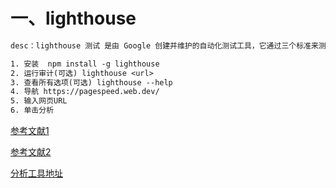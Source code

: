 # 一、lighthouse
```txt
desc：lighthouse 测试 是由 Google 创建并维护的自动化测试工具，它通过三个标准来测试网站：渐进性、性能、可访问性。它会对每一项给出一个百分比分数，并提出优化建议，是个非常好用的学习工具。
```
```txt
1. 安装  npm install -g lighthouse
2. 运行审计(可选) lighthouse <url>
3. 查看所有选项(可选) lighthouse --help
4. 导航 https://pagespeed.web.dev/
5. 输入网页URL
6. 单击分析
```
[参考文献1](https://juejin.cn/post/6844903540230471693)

[参考文献2](https://developer.chrome.com/docs/lighthouse/overview/)

[分析工具地址](https://pagespeed.web.dev/)
